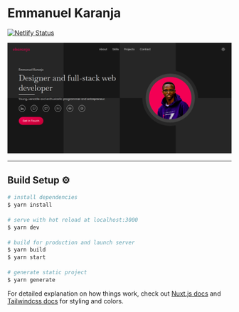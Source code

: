 # Emmanuel Karanja

[![Netlify Status](https://api.netlify.com/api/v1/badges/adf496e7-df2d-49a3-afeb-521ed6f346c1/deploy-status)](https://app.netlify.com/sites/ekaranja/deploys)

<div align="center">
    <img src="https://github.com/ekaranjaa/portfolio/blob/master/static/screenshot.png">
</div>

---

## Build Setup ⚙️

```bash
# install dependencies
$ yarn install

# serve with hot reload at localhost:3000
$ yarn dev

# build for production and launch server
$ yarn build
$ yarn start

# generate static project
$ yarn generate
```

For detailed explanation on how things work, check out [Nuxt.js docs](https://nuxtjs.org) and [Tailwindcss docs](https://tailwindcss.com) for styling and colors.
